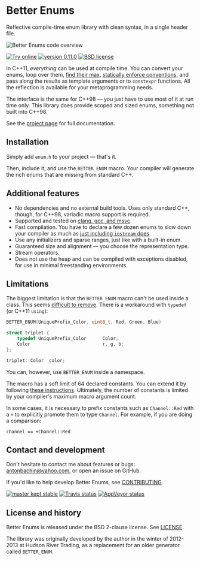 # Better Enums

Reflective compile-time enum library with clean syntax, in a single header
file.

![Better Enums code overview][sample]

[sample]: https://raw.githubusercontent.com/aantron/better-enums/master/doc/image/sample.gif

[![Try online][wandbox-img]][wandbox] [![version 0.11.0][version]][releases]
[![BSD license][license-img]][license]

In C++11, *everything* can be used at compile time. You can convert your enums,
loop over them, [find their max][max],
[statically enforce conventions][enforce], and pass along the results as
template arguments or to `constexpr` functions. All the reflection is available
for your metaprogramming needs.

The interface is the same for C++98 &mdash; you just have to use most of it at
run time only. This library does provide scoped and sized enums, something not
built into C++98.

See the [project page][project] for full documentation.

[max]:      http://aantron.github.io/better-enums/demo/BitSets.html
[enforce]:  http://aantron.github.io/better-enums/demo/SpecialValues.html
[project]:  http://aantron.github.io/better-enums
[wandbox]:  http://melpon.org/wandbox/permlink/2QCi3cwQnplAToge
[tutorial]: http://aantron.github.io/better-enums#Tutorial
[api]:      http://aantron.github.io/better-enums/ApiReference.html
[releases]: https://github.com/aantron/better-enums/releases

[wandbox-img]: https://img.shields.io/badge/try%20it-online-blue.svg
[version]:     https://img.shields.io/badge/version-0.11.0-lightgrey.svg
[license-img]: https://img.shields.io/badge/license-BSD-lightgrey.svg

## Installation

Simply add `enum.h` to your project &mdash; that's it.

Then, include it, and use the `BETTER_ENUM` macro. Your compiler will generate
the rich enums that are missing from standard C++.

## Additional features

- No dependencies and no external build tools. Uses only standard C++, though,
  for C++98, variadic macro support is required.
- Supported and tested on [clang, gcc, and msvc][testing].
- Fast compilation. You have to declare a few dozen enums to slow down your
  compiler as much as [just including `iostream` does][performance].
- Use any initializers and sparse ranges, just like with a built-in enum.
- Guaranteed size and alignment &mdash; you choose the representation type.
- Stream operators.
- Does not use the heap and can be compiled with exceptions disabled, for use in
  minimal freestanding environments.

[testing]:     http://aantron.github.io/better-enums/CompilerSupport.html
[performance]: http://aantron.github.io/better-enums/Performance.html

## Limitations

The biggest limitation is that the `BETTER_ENUM` macro can't be used inside a
class. This seems [difficult to remove][nested]. There is a workaround with
`typedef` (or C++11 `using`):

```cpp
BETTER_ENUM(UniquePrefix_Color, uint8_t, Red, Green, Blue)

struct triplet {
    typedef UniquePrefix_Color      Color;
    Color                           r, g, b;
};

triplet::Color  color;
```

You can, however, use `BETTER_ENUM` inside a namespace.

The macro has a soft limit of 64 declared constants. You can extend it by
following [these instructions][extend]. Ultimately, the number of constants is
limited by your compiler's maximum macro argument count.

In some cases, it is necessary to prefix constants such as `Channel::Red` with a
`+` to explicitly promote them to type `Channel`. For example, if you are doing
a comparison:

```
channel == +Channel::Red
```

[nested]: http://aantron.github.io/better-enums/DesignDecisionsFAQ.html#NoEnumInsideClass
[extend]: http://aantron.github.io/better-enums/ExtendingLimits.html

## Contact and development

Don't hesitate to contact me about features or bugs:
[antonbachin@yahoo.com][email], or open an issue on GitHub.

If you'd like to help develop Better Enums, see [CONTRIBUTING][contributing].

[![master kept stable][stable]][commits] [![Travis status][travis-img]][travis]
[![AppVeyor status][appveyor-img]][appveyor]

[email]:        mailto:antonbachin@yahoo.com
[contributing]: https://github.com/aantron/better-enums/blob/master/doc/CONTRIBUTING.md
[stable]:       https://img.shields.io/badge/master-kept_stable-brightgreen.svg
[commits]:      https://github.com/aantron/better-enums/blob/master/doc/CONTRIBUTING.md#commits

[appveyor]:     https://ci.appveyor.com/project/aantron/better-enums/branch/master
[travis]:       https://travis-ci.org/aantron/better-enums/branches
[travis-img]:   https://img.shields.io/travis/aantron/better-enums/master.svg?label=travis
[appveyor-img]: https://img.shields.io/appveyor/ci/aantron/better-enums/master.svg?label=appveyor

## License and history

Better Enums is released under the BSD 2-clause license. See [LICENSE][license].

The library was originally developed by the author in the winter of 2012-2013 at
Hudson River Trading, as a replacement for an older generator called
`BETTER_ENUM`.

[license]: https://github.com/aantron/better-enums/blob/master/doc/LICENSE
